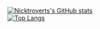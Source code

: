 [![Nicktroverts's GitHub stats](https://github-readme-stats.vercel.app/api?username=Nicktrovert&show_icons=true&theme=ambient_gradient&show=reviews,discussions_started,discussions_answered,prs_merged,prs_merged_percentage)](https://github.com/Nicktrovert/github-readme-stats) <br/>
[![Top Langs](https://github-readme-stats.vercel.app/api/top-langs/?username=Nicktrovert&layout=compact&show_icons=true&theme=ambient_gradient&langs_count=900)](https://github.com/Nicktrovert/github-readme-stats) <br/>
